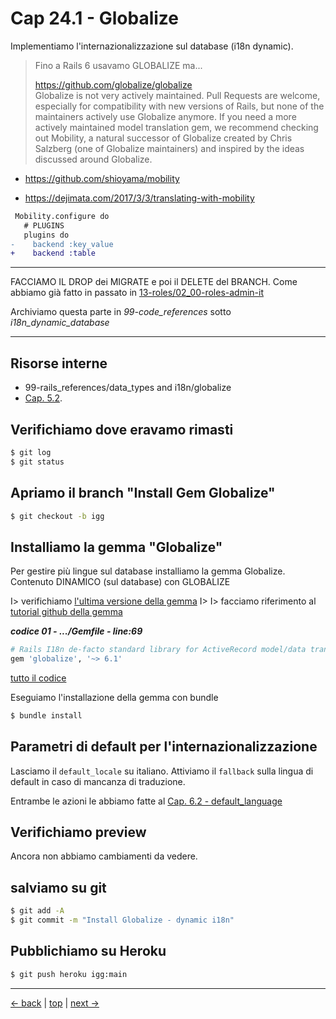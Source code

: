 # <a name="top"></a> Cap 24.1 - Globalize

Implementiamo l'internazionalizzazione sul database (i18n dynamic).

> Fino a Rails 6 usavamo GLOBALIZE ma...
>
> https://github.com/globalize/globalize <br/>
> Globalize is not very actively maintained. Pull Requests are welcome, especially for compatibility with new versions of Rails, but none of the maintainers actively use Globalize anymore. If you need a more actively maintained model translation gem, we recommend checking out Mobility, a natural successor of Globalize created by Chris Salzberg (one of Globalize maintainers) and inspired by the ideas discussed around Globalize. 

- https://github.com/shioyama/mobility


- https://dejimata.com/2017/3/3/translating-with-mobility




```diff
 Mobility.configure do
   # PLUGINS
   plugins do
-    backend :key_value
+    backend :table
```


*************

FACCIAMO IL DROP dei MIGRATE e poi il DELETE del BRANCH.
Come abbiamo già fatto in passato in [13-roles/02_00-roles-admin-it]()


Archiviamo questa parte in *99-code_references* sotto *i18n_dynamic_database*

*************






## Risorse interne

- 99-rails_references/data_types and i18n/globalize
- [Cap. 5.2](01-base-05-mockups_i18n-02-default_language).



## Verifichiamo dove eravamo rimasti

```bash
$ git log
$ git status
```



## Apriamo il branch "Install Gem Globalize"

```bash
$ git checkout -b igg
```



## Installiamo la gemma "Globalize"

Per gestire più lingue sul database installiamo la gemma Globalize.
Contenuto DINAMICO (sul database) con GLOBALIZE

I> verifichiamo [l'ultima versione della gemma](https://rubygems.org/gems/globalize)
I>
I> facciamo riferimento al [tutorial github della gemma](https://github.com/globalize/globalize)


***codice 01 - .../Gemfile - line:69***

```ruby
# Rails I18n de-facto standard library for ActiveRecord model/data translation.
gem 'globalize', '~> 6.1'
```

[tutto il codice](https://github.com/flaviobordonidev/leanpubabrandnewcms/blob/master/01-base/24-dynamic-i18n/01_01-gemfile.rb)


Eseguiamo l'installazione della gemma con bundle

```bash
$ bundle install
```



## Parametri di default per l'internazionalizzazione

Lasciamo il `default_locale` su italiano.
Attiviamo il `fallback` sulla lingua di default in caso di mancanza di traduzione.

Entrambe le azioni le abbiamo fatte al [Cap. 6.2 - default_language](https://github.com/flaviobordonidev/leanpubabrandnewcms/blob/master/01-base/06-mockups_i18n/02_00-default_language-it.md)



## Verifichiamo preview

Ancora non abbiamo cambiamenti da vedere.



## salviamo su git

```bash
$ git add -A
$ git commit -m "Install Globalize - dynamic i18n"
```



## Pubblichiamo su Heroku

```bash
$ git push heroku igg:main
```



---

[<- back](https://github.com/flaviobordonidev/leanpubabrandnewcms/blob/master/01-base/23-trace_read_eg_posts/01_00-todo.md)
 | [top](#top) |
[next ->](https://github.com/flaviobordonidev/leanpubabrandnewcms/blob/master/01-base/24-dynamic-i18n/02_00-globalize_eg_posts-it.md)
